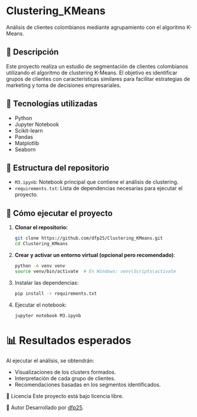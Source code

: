 # Clustering_KMeans

Análisis de clientes colombianos mediante agrupamiento con el algoritmo K-Means.

## 📌 Descripción

Este proyecto realiza un estudio de segmentación de clientes colombianos utilizando el algoritmo de clustering K-Means. El objetivo es identificar grupos de clientes con características similares para facilitar estrategias de marketing y toma de decisiones empresariales.

## 🧪 Tecnologías utilizadas

- Python
- Jupyter Notebook
- Scikit-learn
- Pandas
- Matplotlib
- Seaborn

## 📁 Estructura del repositorio

- `M3.ipynb`: Notebook principal que contiene el análisis de clustering.
- `requirements.txt`: Lista de dependencias necesarias para ejecutar el proyecto.

## 🚀 Cómo ejecutar el proyecto

1. **Clonar el repositorio:**

   ```bash
   git clone https://github.com/dfp25/Clustering_KMeans.git
   cd Clustering_KMeans

2. **Crear y activar un entorno virtual (opcional pero recomendado)**:
   ```bash
   python -m venv venv
   source venv/bin/activate  # En Windows: venv\Scripts\activate
   
3. Instalar las dependencias:
   ```bash
   pip install -r requirements.txt

4. Ejecutar el notebook:
   ```bash
   jupyter notebook M3.ipynb

# 📊 Resultados esperados
Al ejecutar el análisis, se obtendrán:
* Visualizaciones de los clusters formados.
* Interpretación de cada grupo de clientes.
* Recomendaciones basadas en los segmentos identificados.

📄 Licencia
Este proyecto está bajo licencia libre.

👤 Autor
Desarrollado por [dfp25](https://github.com/dfp25).
